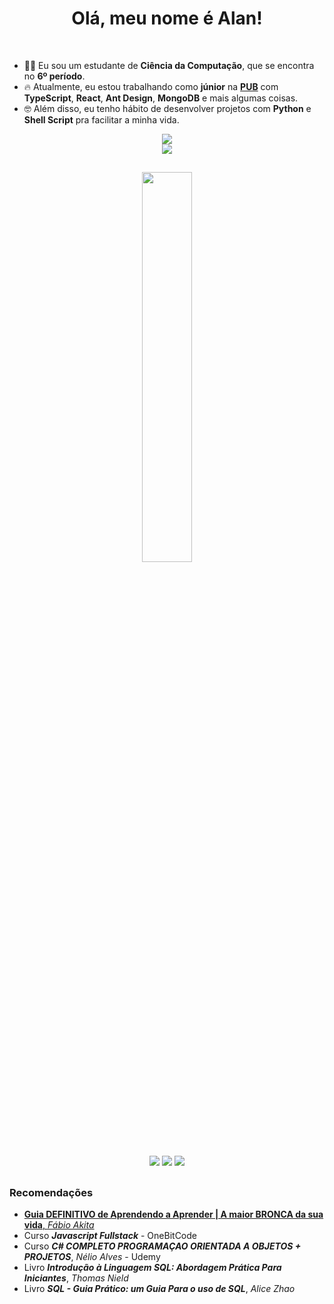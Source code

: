 
<div align="center">
    <h1>Olá, meu nome é Alan!</h1>
</div>

<br>

- 👨‍💻 Eu sou um estudante de **Ciência da Computação**, que se encontra no **6º período**.
- 🔥 Atualmente, eu estou trabalhando como **júnior** na [**PUB**](https://thepublic.house/) com **TypeScript**, **React**, **Ant Design**, **MongoDB** e mais algumas coisas.
- 🤓 Além disso, eu tenho hábito de desenvolver projetos com **Python** e **Shell Script** pra facilitar a minha vida.

<div align="center" style="margin: 0px;">
    <img src="https://skillicons.dev/icons?i=react,ts,js,vite,express,mongo,python" />
</div>

<div align="center" style="margin: 0px;">
    <img src="https://skillicons.dev/icons?i=tailwind,mui,bootstrap,cs,java,php,bash,mysql" />
</div> 

##

<div align="center" style="margin: 0px;">
    <img src="https://github-readme-stats.vercel.app/api/top-langs/?username=Hoyasumii&theme=dark&hide_border=true&include_all_commits=false&count_private=false&layout=compact" width="40%">
    
<a href="https://linkedin.com/in/AlanReisAnjos/"><img src="https://img.shields.io/badge/LinkedIn-%230077B5.svg?style=for-the-badge&logo=linkedin&logoColor=white"></a>
<a href="mailto:alanreisanjo@gmail.com"><img src="https://img.shields.io/badge/Gmail-%23E34F26.svg?style=for-the-badge&logo=gmail&logoColor=white"></a>
<a href="https://instagram.com/_eu.alan"><img src="https://img.shields.io/badge/Instagram-%23E4405F.svg?style=for-the-badge&logo=Instagram&logoColor=white"></a>

</div>

##

### Recomendações
- [ **Guia DEFINITIVO de Aprendendo a Aprender | A maior BRONCA da sua vida**, *Fábio Akita* ](https://www.youtube.com/watch?v=oUPaJxk6TZ0&ab_channel=FabioAkita)
- Curso ***Javascript Fullstack*** - OneBitCode
- Curso ***C# COMPLETO PROGRAMAÇAO ORIENTADA A OBJETOS + PROJETOS***, *Nélio Alves* - Udemy
- Livro ***Introdução à Linguagem SQL: Abordagem Prática Para Iniciantes***, *Thomas Nield*
- Livro ***SQL - Guia Prático: um Guia Para o uso de SQL***, *Alice Zhao*